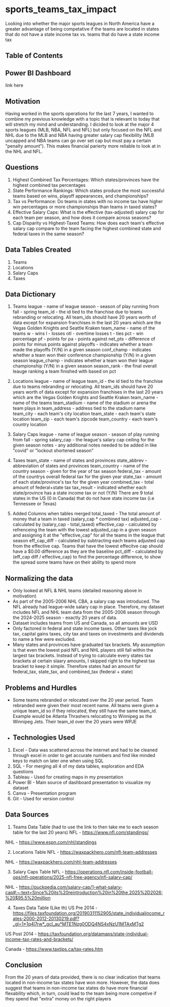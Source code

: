 # sports_teams_tax_impact
Looking into whether the major sports leagues in North America have a greater advantage of being competative if the teams are located in states that do not have a state income tax vs. teams that do have a state income tax 

## Table of Contents








## Power BI Dashboard
link here

## Motivation
Having worked in the sports operations for the last 7 years, I wanted to combine my previous knowledge with a topic that is relevant to today that will stretch my mind and understanding. I dicided to look at the major 4 sports leagues (MLB, NBA, NFL and NFL) but only focused on the NFL and NHL due to the MLB and NBA having greater salary cap flexibility (MLB uncapped and NBA teams can go over set cap but must pay a certain "penalty amount"). This makes financial parierty more reliable to look at in the NHL and NFL.

## Questions
1. Highest Combined Tax Percentages: Which states/provinces have the highest combined tax percentages
2. State Performance Rankings: Which states produce the most successful teams based on wins, playoff appearances, and championships?
3. Tax vs Performance: Do teams in states with no income tax have higher win percentages or more championships than teams in taxed states?
4. Effective Salary Caps: What is the effective (tax-adjusted) salary cap for each team per season, and how does it compare across seasons?
5. Cap Disparity vs Highest-Taxed Teams: How does each team's effective salary cap compare to the team facing the highest combined state and federal taxes in the same season?


## Data Tables Created
1. Teams
2. Locations
3. Salary Caps
4. Taxes


## Data Dictionary
1. Teams
league - name of league
season - season of play running from fall - spring 
team_id - the id tied to the franchise due to teams rebranding or relocating. All team_ids should have 20 years worth of data except for expansion franchises in the last 20 years which are the Vegas Golden Knights and Seattle Kraken
team_name - name of the teams
w - wins
l - losses
otl - overtime losses
t - ties
pct - win percentage
pf - points for
pa - points against
net_pts - difference of points for minus points against
playoffs - indicates whether a team made the playoffs (Y/N) in a given season
conf_champ - indicates whether a team won their conference championship (Y/N) in a given season
league_champ - indicates whether a team won their league championship (Y/N) in a given season
season_rank - the final overall leauge ranking a team finished with based on pct

2. Locations
league - name of league
team_id - the id tied to the franchise due to teams rebranding or relocating. All team_ids should have 20 years worth of data except for expansion franchises in the last 20 years which are the Vegas Golden Knights and Seattle Kraken
team_name - name of the teams
team_stadium - name of the stadium or arena the team plays in
team_address - address tied to the stadium name
team_city - each team's city location
team_state - each team's state location
team_zip - each team's zipcode
team_country - each team's country location

3. Salary Caps
league - name of league
season - season of play running from fall - spring 
salary_cap - the league's salary cap ceiling for the given season
notes - any additional notes needed to be added in like "covid" or "lockout shortened season"

4. Taxes
team_state - name of states and provinces
state_abbrev - abbreviation of states and provinces
team_country - name of the country
season - given for the year of tax season
federal_tax - amount of the countrys overall federal tax for the given year
state_tax - amount of each state/province's tax for the given year
combined_tax - total amount of federal+state tax
tax_result - indicated whether each state/province has a state income tax or not (Y/N) There are 9 total states in the US (0 in Canada) that do not have state income tax (i.e Tennessee or Texas) 


5. Added Columns when tables merged
total_taxed - The total amount of money that a team in taxed (salary_cap * combined tax)
adjusted_cap - calculated by (salary_cap - total_taxed)
effective_cap - calculated by refrenceing the team with the lowest adjusted_cap in a given season and assigning it at the "effective_cap" for all the teams in the league that season
eff_cap_diff - calculated by subtracting each teams adjusted cap from the effective cap. Teams that have the lowest effecitve cap should have a $0.00 difference as they are the baseline
pct_diff - calculated by (eff_cap diff / effective_cap) to find the percentage difference, to show the spread some teams have on their ability to spend more





## Normalizing the data
- Only looked at NFL & NHL teams (detailed reasoning above in motivation)
- As part of the 2005-2006 NHL CBA, a salary cap was introduced. The NFL already had league-wide salary cap in place. Therefore, my dataset includes NFL and NHL team data from the 2005-2006 season through the 2024-2025 season - exactly 20 years of data. 
- Dataset includes teams from US and Canada, so all amounts are USD
- Only factored in federal and state income taxes. Other taxes like jock tax, capital gains taxes, city tax and taxes on investments and dividends to name a few were excluded. 
- Many states and provinces have graduated tax brackets. My assumption is that even the lowest paid NFL and NHL players still fall within the largest tax brackets. Instead of trying to calculate every states tax brackets at certain slaary amounts, I skipped right to the highest tax bracket to keep it simple. Therefore states had an amount for federal_tax, state_tax, and combined_tax (federal + state) 


## Problems and Hurdles
- Some teams rebranded or relocated over the 20 year period. Team rebranded were given their most recent name. All teams were given a unique team_id so if they relocated, they still have the same team_id. Example would be Atlanta Thrashers relocating to Winnipeg as the Winnipeg Jets. Their team_id over the 20 years were WPJE

- ## Technologies Used
1. Excel - Data was scattered across the internet and had to be cleaned through excel in order to get accurate numbers and find like minded keys to match on later one when using SQL
2. SQL - For merging all 4 of my data tables, exploration and EDA questions
3. Tableau - Used for creating maps in my presentation
4. Power BI - Main source of dashboard presentation to visualize my dataset
5. Canva - Presentation program
6. Git - Used for version control

## Data Sources
1. Teams Data Table (had to use the link to then take me to each season table for the last 20 years)
NFL - https://www.nfl.com/standings/

NHL - https://www.espn.com/nhl/standings

2. Locations Table
NFL - https://waxpackhero.com/nfl-team-addresses

NHL - https://waxpackhero.com/nhl-team-addresses


3. Salary Caps Table
NFL - https://operations.nfl.com/inside-football-ops/nfl-operations/2025-nfl-free-agency/nfl-salary-cap/

NHL - https://puckpedia.com/salary-cap/1-what-salary-cap#:~:text=Since%20its%20reintroduction%20in%20the,2025%2D2026:%20$95.5%20million

4. Taxes Data Table (Like th)
US Pre 2014 - https://files.taxfoundation.org/20190311152905/state_individualincome_rates-2000-2012-20130219.pdf?_gl=1*1q4l7rw*_gcl_au*MTE1Nzg0ODQ4NS4xNzU1MTAxMTg2

US Post 2014 -  https://taxfoundation.org/datamaps/state-individual-income-tax-rates-and-brackets/

Canada - https://www.taxtips.ca/tax-rates.htm


## Conclusion
From the 20 years of data provided, there is no clear indication that teams located in non-income tax states have won more. However, the data does suggest that teams in non-income tax states do have more financial flexability which, in turn, could lead to the team being more competive if they spend that "extra" money on the right players